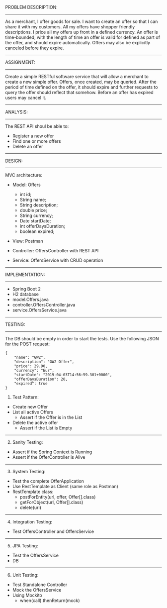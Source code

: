 PROBLEM DESCRIPTION:
********************
As a merchant, I offer goods for sale. I want to create an offer so that I can share it with my customers. All my offers have shopper friendly descriptions. I price all my offers up front in a defined currency.
An offer is time-bounded, with the length of time an offer is valid for
defined as part of the offer, and should expire automatically. Offers may
also be explicitly canceled before they expire.
***********
ASSIGNMENT:
***********
Create a simple RESTful software service that will allow a merchant to create a new simple offer. Offers, once created, may be queried. After the period of time defined on the offer, it should expire and further requests to query the offer should reflect that somehow. Before an offer has expired users may cancel it.
*********
ANALYSIS:
*********
The REST API shoul be able to:
* Register a new offer
* Find one or more offers
* Delete an offer
*******
DESIGN: 
*******
MVC architecture:
- Model: Offers
  * int id;
  * String name;
  * String description;
  * double price;
  * String currency;
  * Date startDate;
  * int offerDaysDuration;
  * boolean expired;

- View: Postman
- Controller: OffersController with REST API
- Service: OffersService with CRUD operation
***************
IMPLEMENTATION:
***************
- Spring Boot 2
- H2 database
- model.Offers.java
- controller.OffersController.java
- service.OffersService.java
********
TESTING:
********
The DB should be empty in order to start the tests.
Use the following JSON for the POST request:

	{
        "name": "GW2",
        "description": "GW2 Offer",
        "price": 29.90,
        "currency": "Eur",
        "startDate": "2019-04-03T14:56:59.301+0000",
        "offerDaysDuration": 20,
        "expired": true
    }

1) Test Pattern:
- Create new Offer
- List all active Offers
   * Assert if the Offer is in the List
- Delete the active offer
   * Assert if the List is Empty
***********************************************
2) Sanity Testing:
- Assert if the Spring Context is Running 
- Assert if the OfferController is Alive
***********************************************
3) System Testing:
- Test the complete OfferApplication
- Use RestTemplate as Client (same role as Postman)
- RestTemplate class:
   * postForEntity(url, offer, Offer[].class)
   * getForObject(url, Offer[].class)
   * delete(url)
**************************************************
4) Integration Testing:
- Test OffersController and OffersService
****************************************************
5) JPA Testing:
- Test the OffersService
- DB
****************************************************
6) Unit Testing:
- Test Standalone Controller
- Mock the OffersService
- Using Mockito
  * when(call).thenReturn(mock)
